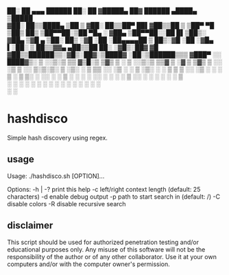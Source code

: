  ██░ ██  ▄▄▄        ██████  ██░ ██ ▓█████▄  ██▓  ██████  ▄████▄   ▒█████  
▓██░ ██▒▒████▄    ▒██    ▒ ▓██░ ██▒▒██▀ ██▌▓██▒▒██    ▒ ▒██▀ ▀█  ▒██▒  ██▒
▒██▀▀██░▒██  ▀█▄  ░ ▓██▄   ▒██▀▀██░░██   █▌▒██▒░ ▓██▄   ▒▓█    ▄ ▒██░  ██▒
░▓█ ░██ ░██▄▄▄▄██   ▒   ██▒░▓█ ░██ ░▓█▄   ▌░██░  ▒   ██▒▒▓▓▄ ▄██▒▒██   ██░
░▓█▒░██▓ ▓█   ▓██▒▒██████▒▒░▓█▒░██▓░▒████▓ ░██░▒██████▒▒▒ ▓███▀ ░░ ████▓▒░
 ▒ ░░▒░▒ ▒▒   ▓▒█░▒ ▒▓▒ ▒ ░ ▒ ░░▒░▒ ▒▒▓  ▒ ░▓  ▒ ▒▓▒ ▒ ░░ ░▒ ▒  ░░ ▒░▒░▒░ 
 ▒ ░▒░ ░  ▒   ▒▒ ░░ ░▒  ░ ░ ▒ ░▒░ ░ ░ ▒  ▒  ▒ ░░ ░▒  ░ ░  ░  ▒     ░ ▒ ▒░ 
 ░  ░░ ░  ░   ▒   ░  ░  ░   ░  ░░ ░ ░ ░  ░  ▒ ░░  ░  ░  ░        ░ ░ ░ ▒  
 ░  ░  ░      ░  ░      ░   ░  ░  ░   ░     ░        ░  ░ ░          ░ ░  
                                    ░                   ░                 

# hashdisco
Simple hash discovery using regex.

## usage
Usage: ./hashdisco.sh [OPTION]...

Options:
  -h | -?   print this help
  -c        left/right context length (default: 25 characters)
  -d        enable debug output
  -p  	    path to start search in (default: /)
  -C        disable colors
  -R        disable recursive search

## disclaimer
This script should be used for authorized penetration testing and/or educational purposes only. Any misuse of this software will not be the responsibility of the author or of any other collaborator. Use it at your own computers and/or with the computer owner's permission.

